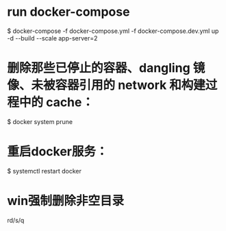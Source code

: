 # run docker-compose
  $ docker-compose -f docker-compose.yml -f docker-compose.dev.yml up -d --build --scale app-server=2

# 删除那些已停止的容器、dangling 镜像、未被容器引用的 network 和构建过程中的 cache：
  $ docker system prune
#  重启docker服务：
  $ systemctl restart docker
# win强制删除非空目录
  rd/s/q <dir>